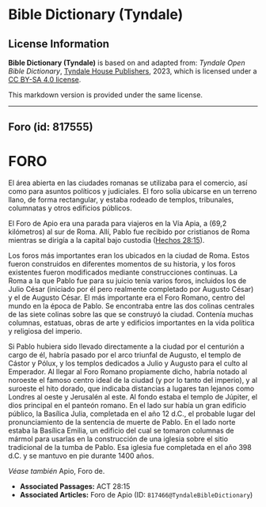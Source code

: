 # Bible Dictionary (Tyndale)

## License Information

**Bible Dictionary (Tyndale)** is based on and adapted from: _Tyndale Open Bible Dictionary_, [Tyndale House Publishers](https://tyndaleopenresources.com/), 2023, which is licensed under a [CC BY-SA 4.0 license](https://creativecommons.org/licenses/by-sa/4.0/legalcode.en).

This markdown version is provided under the same license.



--------------------------------

## Foro (id: 817555)

FORO
====

El área abierta en las ciudades romanas se utilizaba para el comercio, así como para asuntos políticos y judiciales. El foro solía ubicarse en un terreno llano, de forma rectangular, y estaba rodeado de templos, tribunales, columnatas y otros edificios públicos.

El Foro de Apio era una parada para viajeros en la Vía Apia, a (69,2 kilómetros) al sur de Roma. Allí, Pablo fue recibido por cristianos de Roma mientras se dirigía a la capital bajo custodia ([Hechos 28:15](https://ref.ly/Acts28:15)).

Los foros más importantes eran los ubicados en la ciudad de Roma. Estos fueron construidos en diferentes momentos de su historia, y los foros existentes fueron modificados mediante construcciones continuas. La Roma a la que Pablo fue para su juicio tenía varios foros, incluidos los de Julio César (iniciado por él pero realmente completado por Augusto César) y el de Augusto César. El más importante era el Foro Romano, centro del mundo en la época de Pablo. Se encontraba entre las dos colinas centrales de las siete colinas sobre las que se construyó la ciudad. Contenía muchas columnas, estatuas, obras de arte y edificios importantes en la vida política y religiosa del imperio.

Si Pablo hubiera sido llevado directamente a la ciudad por el centurión a cargo de él, habría pasado por el arco triunfal de Augusto, el templo de Cástor y Pólux, y los templos dedicados a Julio y Augusto para el culto al Emperador. Al llegar al Foro Romano propiamente dicho, habría notado al noroeste el famoso centro ideal de la ciudad (y por lo tanto del imperio), y al suroeste el hito dorado, que indicaba distancias a lugares tan lejanos como Londres al oeste y Jerusalén al este. Al fondo estaba el templo de Júpiter, el dios principal en el panteón romano. En el lado sur había un gran edificio público, la Basílica Julia, completada en el año 12 d.C., el probable lugar del pronunciamiento de la sentencia de muerte de Pablo. En el lado norte estaba la Basílica Emilia, un edificio del cual se tomaron columnas de mármol para usarlas en la construcción de una iglesia sobre el sitio tradicional de la tumba de Pablo. Esa iglesia fue completada en el año 398 d.C. y se mantuvo en pie durante 1400 años.

*Véase también* Apio, Foro de.

* **Associated Passages:** ACT 28:15
* **Associated Articles:** Foro de Apio (ID: `817466@TyndaleBibleDictionary`)

